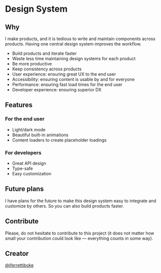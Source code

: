 # Design System

## Why

I make products, and it is tedious to write and maintain components across products. Having one central design system improves the workflow.

- Build products and iterate faster
- Waste less time maintaining design systems for each product
- Be more productive
- Keep consistency across products
- User experience: ensuring great UX to the end user
- Accessibility: ensuring content is usable by and for everyone
- Performance: ensuring fast load times for the end user
- Developer experience: ensuring superior DX

## Features

### For the end user

- Light/dark mode
- Beautiful built-in animations
- Content loaders to create placeholder loadings

### For developers

- Great API design
- Type-safe
- Easy customization

## Future plans

I have plans for the future to make this design system easy to integrate and customize by others. So you can also build products faster.

## Contribute

Please, do not hesitate to contribute to this project (it does not matter how small your contribution could look like — everything counts in some way).

## Creator

[@jferrettiboke](https://github.com/jferrettiboke)
